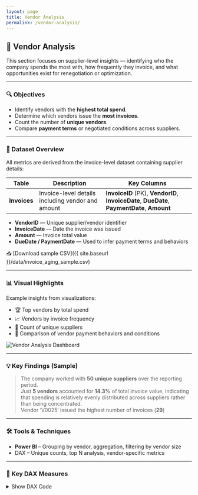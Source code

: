 ```yaml
---
layout: page
title: Vendor Analysis
permalink: /vendor-analysis/
---
```


## 🧾 Vendor Analysis

This section focuses on supplier-level insights — identifying who the company spends the most with, how frequently they invoice, and what opportunities exist for renegotiation or optimization.

---

### 🔍 Objectives

- Identify vendors with the **highest total spend**.
- Determine which vendors issue the **most invoices**.
- Count the number of **unique vendors**.
- Compare **payment terms** or negotiated conditions across suppliers.

---

### 🧾 Dataset Overview

All metrics are derived from the invoice-level dataset containing supplier details:

| Table      | Description                                       | Key Columns                                       |
|------------|--------------------------------------------------|--------------------------------------------------|
| **Invoices** | Invoice-level details including vendor and amount | **InvoiceID** (PK), **VendorID**, **InvoiceDate**, **DueDate**, **PaymentDate**, **Amount** |

- **VendorID** — Unique supplier/vendor identifier  
- **InvoiceDate** — Date the invoice was issued  
- **Amount** — Invoice total value  
- **DueDate / PaymentDate** — Used to infer payment terms and behaviors  

📥 [Download sample CSV]({{ site.baseurl }}/data/invoice_aging_sample.csv)

---

### 📊 Visual Highlights

Example insights from visualizations:

- 🏆 Top vendors by total spend
- 📈 Vendors by invoice frequency
- 🧮 Count of unique suppliers
- 💸 Comparison of vendor payment behaviors and conditions

<img src="{{ site.baseurl }}/assets/vendor-analysis-dashboard.png" alt="Vendor Analysis Dashboard" class="rounded-xl shadow-md mt-4" />

---

### 💡 Key Findings (Sample)

> The company worked with **50 unique suppliers** over the reporting period.  
> Just **5 vendors** accounted for **14.3%** of total invoice value, indicating that spending is relatively evenly distributed across suppliers rather than being concentrated.  
> Vendor ‘V0025’ issued the highest number of invoices (**29**)

---

### 🛠 Tools & Techniques

- **Power BI** – Grouping by vendor, aggregation, filtering by vendor size  
- DAX – Unique counts, top N analysis, vendor-specific metrics  

---

### 🔧 Key DAX Measures

<details>
<summary>Show DAX Code</summary>

<pre><code class="language-dax">
TotalSpendPerVendor = 
SUMX(
    VALUES('Invoices'[VendorID]),
    CALCULATE(SUM('Invoices'[Amount]))
)

InvoiceCountPerVendor = 
CALCULATE(
    COUNT('Invoices'[InvoiceID]),
    ALLEXCEPT('Invoices', 'Invoices'[VendorID])
)

UniqueVendors = 
DISTINCTCOUNT('Invoices'[VendorID])

TopVendorsBySpend = 
TOPN(5, 
    SUMMARIZE(
        'Invoices', 
        'Invoices'[VendorID], 
        "TotalSpend", SUM('Invoices'[Amount])
    ),
    [TotalSpend],
    DESC
)

Top5Spend = 
CALCULATE(
    [TotalInvoiceAmount],
    TOPN(
        5,
        VALUES('Invoices'[VendorID]),
        CALCULATE(SUM('Invoices'[Amount])),
        DESC
    )
)

PctTop5Spend = 
DIVIDE([Top5Spend], [TotalInvoiceAmount], 0)
</code></pre>

</details>
